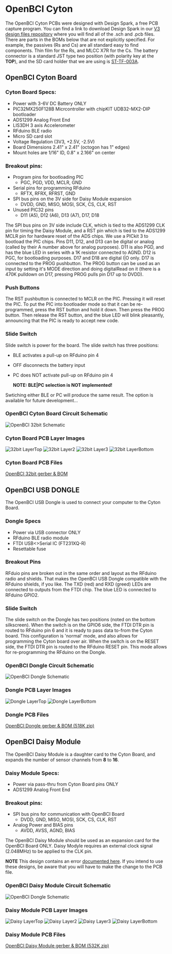 # OpenBCI Cyton

The OpenBCI Cyton PCBs were designed with Design Spark, a free PCB capture program. You can find a link to download Design Spark in our [V3 design files repository](https://github.com/OpenBCI/V3_Hardware_Design_Files) where you will find all of the .sch and .pcb files. There are parts in the BOMs below that are not explicitly specified. For example, the passives (Rs and Cs) are all standard easy to find components. Thin film for the Rs, and MLCC X7R for the Cs. The battery connector is a standard JST type two position (with polarity key at the **TOP**), and the SD card holder that we are using is [ST-TF-003A](https://octopart.com/st-tf-003a-suntech-29424852).


## OpenBCI Cyton Board


### Cyton Board Specs:

 * Power with 3-6V DC Battery ONLY
 * PIC32MX250F128B Micrcontroller with chipKIT UDB32-MX2-DIP bootloader
 * ADS1299 Analog Front End 
 * LIS3DH 3 axis Accelerometer 
 * RFduino BLE radio 
 * Micro SD card slot
 * Voltage Regulation (3V3, +2.5V, -2.5V)
 * Board Dimensions 2.41" x 2.41" (octogon has 1" edges)
 * Mount holes are 1/16" ID, 0.8" x 2.166" on center
 
### Breakout pins:
 
 * Program pins for bootloading PIC 
 	* PGC, PGD, VDD, MCLR, GND
 * Serial pins for programming RFduino
 	* RFTX, RFRX, RFRST, GND
 * SPI bus pins on the 3V side for Daisy Module expansion
 	* DVDD, GND, MISO, MOSI, SCK, CS, CLK, RST
 * Unused PIC32 pins
 	* D11 (A5), D12 (A6), D13 (A7), D17, D18
 	
The SPI bus pins on 3V side include CLK, which is tied to the ADS1299 CLK pin for timing the Daisy Module, and a RST pin which is tied to the ADS1299 MCLR pin for hardware reset of the ADS chips. We use a PICkit 3 to bootload the PIC chips. Pins D11, D12, and D13 can be digital or analog (called by their A number above for analog purposes). D11 is also PGD, and has the blue LED in series with a 1K resistor connected to AGND. D12 is PGC, for bootloading purposes. D17 and D18 are digital I|O only. D17 is connected to the PROG pushbutton. The PROG button can be used as an input by setting it's MODE direction and doing digitalRead on it (there is a 470K pulldown on D17, pressing PROG pulls pin D17 up to DVDD).

### Push Buttons
The RST pushbutton is connected to MCLR on the PIC. Pressing it will reset the PIC. To put the PIC into bootloader mode so that it can be re-programmed, press the RST button and hold it down. Then press the PROG button. Then release the RST button, and the blue LED will blink pleasantly, announcing that the PIC is ready to accept new code.

### Slide Switch
Slide switch is power for the board. The slide switch has three positions:

* BLE activates a pull-up on RFduino pin 4
* OFF disconnects the battery input 
* PC does NOT activate pull-up on RFduino pin 4

    **NOTE: BLE|PC selection is NOT implemented!**

Swtiching either BLE or PC will produce the same result. The option is available for future development... 


### OpenBCI Cyton Board Circuit Schematic

![OpenBCI 32bit Schematic](../assets/images/OBCI_V3_32bit-Schematic.jpg)


### Cyton Board PCB Layer Images

![32bit LayerTop](../assets/images/OBCI_32bit_layerTop.jpg)
![32bit Layer2](../assets/images/OBCI_32bit_layerTwo.jpg)
![32bit Layer3](../assets/images/OBCI_32bit_layerThree.jpg)
![32bit LayerBottom](../assets/images/OBCI_32bit_layerBottom_noMirror.jpg)



### Cyton Board PCB Files
[OpenBCI 32bit gerber & BOM](https://github.com/OpenBCI/V3_Hardware_Design_Files/tree/master/OpenBCI%20Cyton%20Designs/OBCI_Cyton_Plots)


## OpenBCI USB DONGLE
The OpenBCI USB Dongle is used to connect your computer to the Cyton Board. 
### Dongle Specs

* Power via USB connector ONLY
* RFduino BLE radio module
* FTDI USB<>Serial IC (FT231XQ-R)
* Resettable fuse

### Breakout Pins
RFduio pins are broken out in the same order and layout as the RFduino radio and shields. That makes the OpenBCI USB Dongle compatible with the RFduino shields, if you like. The TXD (red) and RXD (greed) LEDs are connected to outputs from the FTDI chip. The blue LED is connected to RFduino GPIO2.
### Slide Switch
The slide switch on the Dongle has two positions (noted on the bottom  silkscreen). When the switch is on the GPIO6 side, the FTDI DTR pin is routed to RFduino pin 6 and it is ready to pass data to-from the Cyton board. This configuration is 'normal' mode, and also allows for programming the Cyton board over air. When the switch is on the RESET side, the FTDI DTR pin is routed to the RFduino RESET pin. This mode allows for re-programming the RFduino on the Dongle. 
### OpenBCI Dongle Circuit Schematic

![OpenBCI Dongle Schematic](../assets/images/OBCI_DONGLE-Schematic.jpg)


### Dongle PCB Layer Images

![Dongle LayerTop](../assets/images/OBCI_DONGLE_layerTop.jpg)
![Dongle LayerBottom](../assets/images/OBCI_DONGLE_layerBottom.jpg)



### Dongle PCB Files
[OpenBCI Dongle gerber & BOM (518K zip)](http://ultracortex.com/downloads/hardware/OpenBCI_Dongle.zip)



## OpenBCI Daisy Module
The OpenBCI Daisy Module is a daughter card to the Cyton Board, and expands the number of sensor channels from **8** to **16**.
### Daisy Module Specs:

  
 * Power via pass-thru from Cyton Board pins ONLY
 * ADS1299 Analog Front End 

### Breakout pins:
 
 * SPI bus pins for communication with OpenBCI Board
 	* DVDD, GND, MISO, MOSI, SCK, CS, CLK, RST
 * Analog Power and BIAS pins
 	* AVDD, AVSS, AGND, BIAS
 	
The OpenBCI Daisy Module should be used as an expansion card for the OpenBCI Board ONLY. Daisy Modyle requires an external clock signal (2.048MHz) to be applied to the CLK pin.

**NOTE** This design contains an error [documented here](http://openbci.com/community/daisy-module-re-work/). If you intend to use these designs, be aware that you will have to make the change to the PCB file. 

### OpenBCI Daisy Module Circuit Schematic
![OpenBCI Dongle Schematic](../assets/images/OBCI_V3_Daisy-Schematic.jpg)
### Daisy Module PCB Layer Images
![Daisy LayerTop](../assets/images/OBCI_DaisyModule_layerTop.jpg)
![Daisy Layer2](../assets/images/OBCI_DaisyModule_layerTwo.jpg)
![Daisy Layer3](../assets/images/OBCI_DaisyModule_layerThree.jpg)
![Daisy LayerBottom](../assets/images/OBCI_DaisyModule_layerBottom_noMirror.jpg)
### Daisy Module PCB Files
[OpenBCI Daisy Module gerber & BOM (532K zip)](http://ultracortex.com/downloads/hardware/OpenBCI_DaisyModule.zip)
